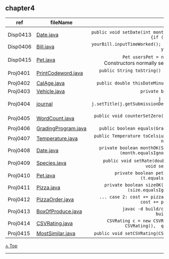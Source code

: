 chapter4 
---
[top]: topOfThePage

ref | fileName | interest
--- | --- | ---:
 | [  ](   )  |
Disp0413 | [ Date.java ]( chapter4/src/Date.java  )                     | `public void setDate(int month, int day, int year) {if (dateOK(month, day ...`
Disp0406 | [ Bill.java ]( chapter4/src/Bill.java )                      | `yourBill.inputTimeWorked(); yourBill.updateFee(); yourBill.outputBill();`
Disp0415 | [ Pet.java ]( chapter4/src/Pet.java )                        | `Pet usersPet = new Pet("Jane Dow");` // Constructors normally set all instance variables,
Proj0401 | [ PrintCodeword.java ]( chapter4/src/PrintCodeword.java )    | `public String toString() {return "" + letter + digit;}`
Proj0402 | [ CalAge.java ]( chapter4/src/CalAge.java )                  | `public double thisDateMinus(CalAge otherDate) {`
Proj0403 | [ Vehicle.java ]( chapter4/src/Vehicle.java )                | `private boolean okInit(int ...`
Proj0404 | [ journal ]( chapter4/src/Journal.java )                     | `j = new Journal( ... ); j.setTitle(j.getSubmissionDetails(j.getTitle())); j.displayDetails();`
Proj0405 | [ WordCount.java ]( chapter4/src/WordCount.java )            | `public void counterSetZero() { this.counter = 0;  }`
Proj0406 | [ GradingProgram.java ]( chapter4/src/GradingProgram.java )  | `public boolean equals(GradingProgram others) {`
Proj0407 | [ Temperature.java ]( chapter4/src/Temperature.java )        | `public Temperature toCelsius() { Temperature c = new Temperature('C'); ` 
Proj0408 | [ Date.java ]( chapter4/src/Date.java )                      | `private boolean monthOK(String month) { return (month.equalsIgnoreCase("January") ...` 
Proj0409 | [ Species.java ]( chapter4/src/Species.java )                | `public void setRate(double rate) { ...` `public void setRate(int rate) { ...`
Proj0410 | [ Pet.java ]( chapter4/src/Pet.java )                        | `private boolean petTypeOK(String t) { if (t.equalsIgnoreCase("dog") ...`
Proj0411 | [ Pizza.java ]( chapter4/src/Pizza.java )                    | `private boolean sizeOK(String size) { return (size.equalsIgnoreCase("Small") ...`
Proj0412 | [ PizzaOrder.java ]( chapter4/src/PizzaOrder.java )          | `... case 2: cost += pizza2.calcCost(); case 1: cost += pizza1.calcCost(); ...`
Proj0413 | [ BoxOfProduce.java ]( chapter4/src/BoxOfProduce.java )      | `javac -d build/classes src/*.java``cd build/classes``java main`
Proj0414 | [ CSVRating.java ]( chapter4/src/CSVRating.java )            | `CSVRating c = new CSVRating(),  total = new CSVRating(),  qty = new CSVRating();`
Proj0415 | [ MostSimilar.java ]( chapter4/src/MostSimilar.java )        | `public void setCSVRating(CSVRating aCSVRating) {`

[:top: Top](#top)

---